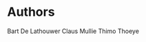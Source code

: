 <!--
# SPDX-License-Identifier: CC0-1.0
# SPDX-FileCopyrightText: Authors
-->

# Authors

Bart De Lathouwer
Claus Mullie
Thimo Thoeye
